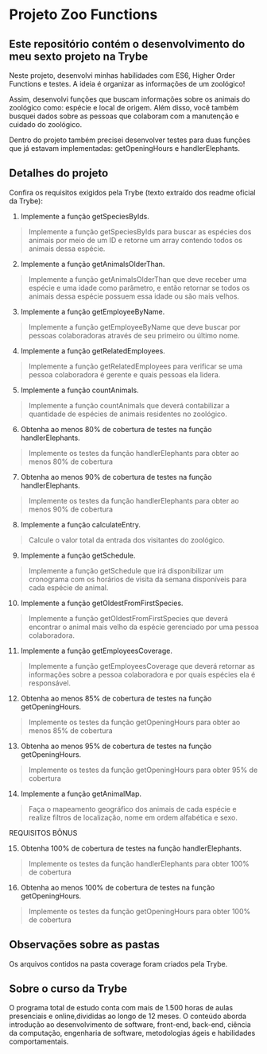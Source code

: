 # Projeto Zoo Functions
## Este repositório contém o desenvolvimento do meu sexto projeto na Trybe

Neste projeto, desenvolvi minhas habilidades com ES6, Higher Order Functions e testes. A ideia é organizar as informações de um zoológico! 

Assim, desenvolvi funções que buscam informações sobre os animais do zoológico como: espécie e local de origem. Além disso, você também busquei  dados sobre as pessoas que colaboram com a manutenção e cuidado do zoológico.

Dentro do projeto também precisei desenvolver testes para duas funções que já estavam implementadas: getOpeningHours e handlerElephants.

## Detalhes do projeto

Confira os requisitos exigidos pela Trybe (texto extraído dos readme oficial da Trybe):

1. Implemente a função getSpeciesByIds.

> Implemente a função getSpeciesByIds para buscar as espécies dos animais por meio de um ID e retorne um array contendo todos os animais dessa espécie.

2. Implemente a função getAnimalsOlderThan.

> Implemente a função getAnimalsOlderThan que deve receber uma espécie e uma idade como parâmetro, e então retornar se todos os animais dessa espécie possuem essa idade ou são mais velhos.

3. Implemente a função getEmployeeByName.

> Implemente a função getEmployeeByName que deve buscar por pessoas colaboradoras através de seu primeiro ou último nome.

4. Implemente a função getRelatedEmployees.

> Implemente a função getRelatedEmployees para verificar se uma pessoa colaboradora é gerente e quais pessoas ela lidera.

5. Implemente a função countAnimals.

> Implemente a função countAnimals que deverá contabilizar a quantidade de espécies de animais residentes no zoológico.

6. Obtenha ao menos 80% de cobertura de testes na função handlerElephants.

> Implemente os testes da função handlerElephants para obter ao menos 80% de cobertura

7. Obtenha ao menos 90% de cobertura de testes na função handlerElephants.

> Implemente os testes da função handlerElephants para obter ao menos 90% de cobertura

8. Implemente a função calculateEntry.

> Calcule o valor total da entrada dos visitantes do zoológico.

9. Implemente a função getSchedule.

> Implemente a função getSchedule que irá disponibilizar um cronograma com os horários de visita da semana disponíveis para cada espécie de animal.

10. Implemente a função getOldestFromFirstSpecies.

> Implemente a função getOldestFromFirstSpecies que deverá encontrar o animal mais velho da espécie gerenciado por uma pessoa colaboradora.

11. Implemente a função getEmployeesCoverage.

> Implemente a função getEmployeesCoverage que deverá retornar as informações sobre a pessoa colaboradora e por quais espécies ela é responsável.

12. Obtenha ao menos 85% de cobertura de testes na função getOpeningHours.

> Implemente os testes da função getOpeningHours para obter ao menos 85% de cobertura

13. Obtenha ao menos 95% de cobertura de testes na função getOpeningHours.

> Implemente os testes da função getOpeningHours para obter 95% de cobertura

14. Implemente a função getAnimalMap.

> Faça o mapeamento geográfico dos animais de cada espécie e realize filtros de localização, nome em ordem alfabética e sexo.

REQUISITOS BÔNUS

15. Obtenha 100% de cobertura de testes na função handlerElephants.

> Implemente os testes da função handlerElephants para obter 100% de cobertura

16. Obtenha ao menos 100% de cobertura de testes na função getOpeningHours.

> Implemente os testes da função getOpeningHours para obter 100% de cobertura

## Observações sobre as pastas

Os arquivos contidos na pasta coverage foram criados pela Trybe.

## Sobre o curso da Trybe
O programa total de estudo conta com mais de 1.500 horas de aulas presenciais e online,divididas ao longo de 12 meses. O conteúdo aborda introdução ao desenvolvimento de software, front-end, back-end, ciência da computação, engenharia de software, metodologias ágeis e habilidades comportamentais.
